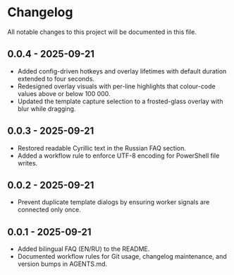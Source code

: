 # Changelog

All notable changes to this project will be documented in this file.

## 0.0.4 - 2025-09-21
- Added config-driven hotkeys and overlay lifetimes with default duration extended to four seconds.
- Redesigned overlay visuals with per-line highlights that colour-code values above or below 100 000.
- Updated the template capture selection to a frosted-glass overlay with blur while dragging.

## 0.0.3 - 2025-09-21
- Restored readable Cyrillic text in the Russian FAQ section.
- Added a workflow rule to enforce UTF-8 encoding for PowerShell file writes.

## 0.0.2 - 2025-09-21
- Prevent duplicate template dialogs by ensuring worker signals are connected only once.

## 0.0.1 - 2025-09-21
- Added bilingual FAQ (EN/RU) to the README.
- Documented workflow rules for Git usage, changelog maintenance, and version bumps in AGENTS.md.
